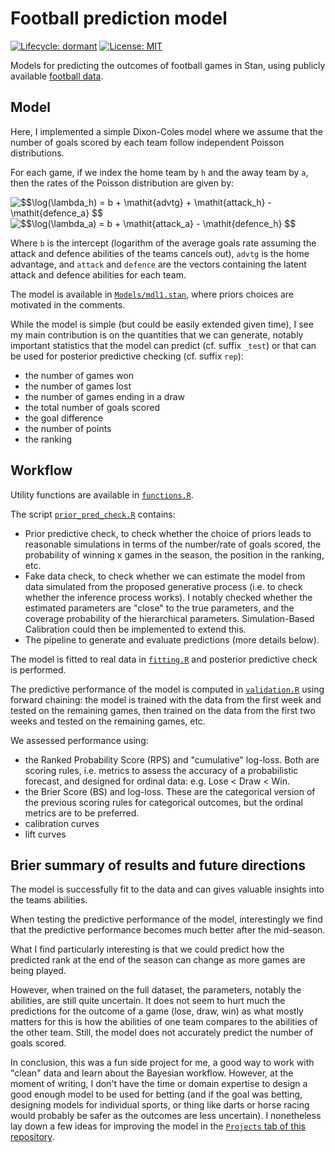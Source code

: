 # Football prediction model

<!-- badges: start -->
[![Lifecycle: dormant](https://img.shields.io/badge/lifecycle-dormant-blue.svg)](https://www.tidyverse.org/lifecycle/#dormant)
[![License: MIT](https://img.shields.io/badge/License-MIT-yellow.svg)](https://opensource.org/licenses/MIT)
<!-- badges: end -->

Models for predicting the outcomes of football games in Stan, using publicly available [football data](http://football-data.co.uk/).

## Model

Here, I implemented a simple Dixon-Coles model where we assume that the number of goals scored by each team follow independent Poisson distributions.

For each game, if we index the home team by `h` and the away team by `a`, then the rates of the Poisson distribution are given by:

<img src="https://latex.codecogs.com/gif.latex?$$\log(\lambda_h)&space;=&space;b&space;&plus;&space;\mathit{advtg}&space;&plus;&space;\mathit{attack_h}&space;-&space;\mathit{defence_a}&space;$$" title="$$\log(\lambda_h) = b + \mathit{advtg} + \mathit{attack_h} - \mathit{defence_a} $$" />

<img src="https://latex.codecogs.com/gif.latex?$$\log(\lambda_a)&space;=&space;b&space;&plus;&space;\mathit{attack_a}&space;-&space;\mathit{defence_h}&space;$$" title="$$\log(\lambda_a) = b + \mathit{attack_a} - \mathit{defence_h} $$" />

Where `b` is the intercept (logarithm of the average goals rate assuming the attack and defence abilities of the teams cancels out), `advtg` is the home advantage, and `attack` and `defence` are the vectors containing the latent attack and defence abilities for each team.

The model is available in [`Models/mdl1.stan`](Models/mdl1.stan), where priors choices are motivated in the comments.

While the model is simple (but could be easily extended given time), I see my main contribution is on the quantities that we can generate, notably important statistics that the model can predict (cf. suffix `_test`) or that can be used for posterior predictive checking (cf. suffix `rep`):

- the number of games won
- the number of games lost
- the number of games ending in a draw
- the total number of goals scored
- the goal difference
- the number of points
- the ranking

## Workflow

Utility functions are available in [`functions.R`](functions.R).

The script [`prior_pred_check.R`](prior_pred_check.R) contains:

- Prior predictive check, to check whether the choice of priors leads to reasonable simulations in terms of the number/rate of goals scored, the probability of winning x games in the season, the position in the ranking, etc.
- Fake data check, to check whether we can estimate the model from data simulated from the proposed generative process (i.e. to check whether the inference process works).
I notably checked whether the estimated parameters are "close" to the true parameters, and the coverage probability of the hierarchical parameters.
Simulation-Based Calibration could then be implemented to extend this.
- The pipeline to generate and evaluate predictions (more details below).

The model is fitted to real data in [`fitting.R`](fitting.R) and posterior predictive check is performed.

The predictive performance of the model is computed in [`validation.R`](validation.R) using forward chaining: the model is trained with the data from the first week and tested on the remaining games, then trained on the data from the first two weeks and tested on the remaining games, etc.

We assessed performance using:

- the Ranked Probability Score (RPS) and "cumulative" log-loss.
Both are scoring rules, i.e. metrics to assess the accuracy of a probabilistic forecast, and designed for ordinal data: e.g. Lose < Draw < Win.
- the Brier Score (BS) and log-loss.
These are the categorical version of the previous scoring rules for categorical outcomes, but the ordinal metrics are to be preferred.
- calibration curves
- lift curves

## Brier summary of results and future directions

The model is successfully fit to the data and can gives valuable insights into the teams abilities.

When testing the predictive performance of the model, interestingly we find that the predictive performance becomes much better after the mid-season.

What I find particularly interesting is that we could predict how the predicted rank at the end of the season can change as more games are being played.

However, when trained on the full dataset, the parameters, notably the abilities, are still quite uncertain.
It does not seem to hurt much the predictions for the outcome of a game (lose, draw, win) as what mostly matters for this is how the abilities of one team compares to the abilities of the other team.
Still, the model does not accurately predict the number of goals scored.

In conclusion, this was a fun side project for me, a good way to work with "clean" data and learn about the Bayesian workflow.
However, at the moment of writing, I don't have the time or domain expertise to design a good enough model to be used for betting (and if the goal was betting, designing models for individual sports, or thing like darts or horse racing would probably be safer as the outcomes are less uncertain).
I nonetheless lay down a few ideas for improving the model in the [`Projects` tab of this repository](https://github.com/ghurault/football-prediction/projects/1).
